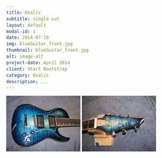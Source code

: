 ```yaml
---
title: Oxalis
subtitle: single cut
layout: default
modal-id: 1
date: 2014-07-15
img: blueGuitar_front.jpg
thumbnail: blueGuitar_front.jpg
alt: image-alt
project-date: April 2014
client: Start Bootstrap
category: Oxalis
description: ...
---
```


<!-- html sytax to include image and adjust size ... -->
<img src="img/portfolio/blueGuitar_front.jpg" alt="Drawing" style="width: 200px;"/>
<img src="img/portfolio/blueGuitar_head.jpg" alt="Drawing" style="width: 200px;"/>
